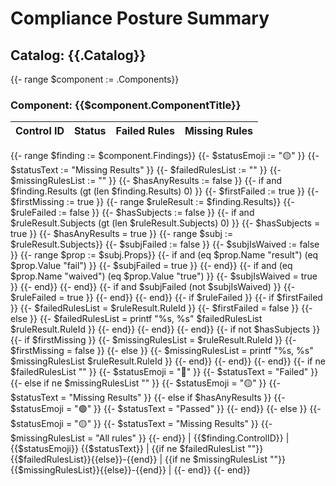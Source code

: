 # Compliance Posture Summary

## Catalog: {{.Catalog}}

{{- range $component := .Components}}

### Component: {{$component.ComponentTitle}}

| Control ID | Status | Failed Rules | Missing Rules |
|------------|--------|--------------|---------------|
{{- range $finding := $component.Findings}}
{{- $statusEmoji := "🟡" }}
{{- $statusText := "Missing Results" }}
{{- $failedRulesList := "" }}
{{- $missingRulesList := "" }}
{{- $hasAnyResults := false }}
{{- if and $finding.Results (gt (len $finding.Results) 0) }}
{{- $firstFailed := true }}
{{- $firstMissing := true }}
{{- range $ruleResult := $finding.Results}}
{{- $ruleFailed := false }}
{{- $hasSubjects := false }}
{{- if and $ruleResult.Subjects (gt (len $ruleResult.Subjects) 0) }}
{{- $hasSubjects = true }}
{{- $hasAnyResults = true }}
{{- range $subj := $ruleResult.Subjects}}
{{- $subjFailed := false }}
{{- $subjIsWaived := false }}
{{- range $prop := $subj.Props}}
{{- if and (eq $prop.Name "result") (eq $prop.Value "fail") }}
{{- $subjFailed = true }}
{{- end}}
{{- if and (eq $prop.Name "waived") (eq $prop.Value "true") }}
{{- $subjIsWaived = true }}
{{- end}}
{{- end}}
{{- if and $subjFailed (not $subjIsWaived) }}
{{- $ruleFailed = true }}
{{- end}}
{{- end}}
{{- if $ruleFailed }}
{{- if $firstFailed }}
{{- $failedRulesList = $ruleResult.RuleId }}
{{- $firstFailed = false }}
{{- else }}
{{- $failedRulesList = printf "%s, %s" $failedRulesList $ruleResult.RuleId }}
{{- end}}
{{- end}}
{{- end}}
{{- if not $hasSubjects }}
{{- if $firstMissing }}
{{- $missingRulesList = $ruleResult.RuleId }}
{{- $firstMissing = false }}
{{- else }}
{{- $missingRulesList = printf "%s, %s" $missingRulesList $ruleResult.RuleId }}
{{- end}}
{{- end}}
{{- end}}
{{- if ne $failedRulesList "" }}
{{- $statusEmoji = "🔴" }}
{{- $statusText = "Failed" }}
{{- else if ne $missingRulesList "" }}
{{- $statusEmoji = "🟡" }}
{{- $statusText = "Missing Results" }}
{{- else if $hasAnyResults }}
{{- $statusEmoji = "🟢" }}
{{- $statusText = "Passed" }}
{{- end}}
{{- else }}
{{- $statusEmoji = "🟡" }}
{{- $statusText = "Missing Results" }}
{{- $missingRulesList = "All rules" }}
{{- end}}
| {{$finding.ControlID}} | {{$statusEmoji}} {{$statusText}} | {{if ne $failedRulesList ""}}{{$failedRulesList}}{{else}}-{{end}} | {{if ne $missingRulesList ""}}{{$missingRulesList}}{{else}}-{{end}} |
{{- end}}
{{- end}}

